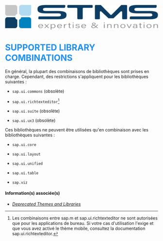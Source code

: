 [![](../../RESSOURCES/LOGOS/LOGO_STMS_001.png)](../../README.md)

# <span style="color:rgba(32, 144, 243, 1)">SUPPORTED LIBRARY COMBINATIONS</span>

En général, la plupart des combinaisons de bibliothèques sont prises en charge. Cependant, des restrictions s'appliquent pour les bibliothèques suivantes :

- ``sap.ui.commons`` (obsolète)

- ``sap.ui.richtexteditor``[^1]

- ``sap.ui.suite`` (obsolète)

- ``sap.ui.ux3`` (obsolète)

Ces bibliothèques ne peuvent être utilisées qu'en combinaison avec les bibliothèques suivantes :

- ``sap.ui.core``

- ``sap.ui.layout``

- ``sap.ui.unified``

- ``sap.ui.table``

- ``sap.viz``

#### Information(s) associée(s)

- _[Deprecated Themes and Libraries](https://sapui5.hana.ondemand.com/#/topic/a87ca843bcee469f82a9072927a7dcdb)_

[^1]: Les combinaisons entre sap.m et sap.ui.richtexteditor ne sont autorisées que pour les applications de bureau. Si votre cas d'utilisation l'exige et que vous avez activé le thème mobile, consultez la documentation sap.ui.richtexteditor.